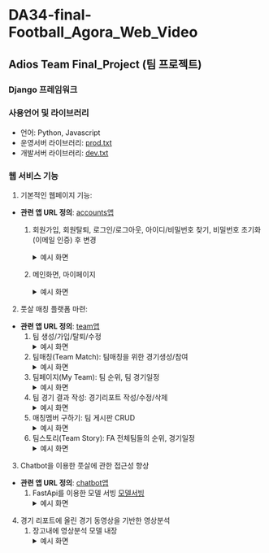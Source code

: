# DA34-final-Football_Agora_Web_Video

## Adios Team Final_Project (팀 프로젝트)

### Django 프레임워크

### 사용언어 및 라이브러리
- 언어: Python, Javascript
- 운영서버 라이브러리: [prod.txt](requirements/common.txt)
- 개발서버 라이브러리: [dev.txt](requirements/dev.txt)


### 웹 서비스 기능
1. 기본적인 웹페이지 기능: 
- **관련 앱 URL 정의**: [accounts앱](accounts/urls.py)
   1. 회원가입, 회원탈퇴, 로그인/로그아웃, 아이디/비밀번호 찾기, 비밀번호 초기화(이메일 인증) 후 변경
      <details>
        <summary>예시 화면</summary>
        <img src="FA_화면/회원가입.jpg" alt="회원가입">
        <img src="FA_화면/아이디찾기.jpg" alt="아이디 찾기">
        <img src="FA_화면/비밀번호찾기이메일.jpg" alt="비밀번호 찾기 이메일 인증">
      </details>
     
   2. 메인화면, 마이페이지
      <details>
        <summary>예시 화면</summary>
        <img src="FA_화면/FA_메인화면.jpg" alt="메인페이지">
        <img src="FA_화면/마이페이지.jpg" alt="마이페이지">
      </details>
      
2. 풋살 매칭 플랫폼 마련:
- **관련 앱 URL 정의**: [team앱](team/urls.py)
  1. 팀 생성/가입/탈퇴/수정
     <details>
       <summary>예시 화면</summary>
       <img src="FA_화면/팀생성,가입화면.jpg" alt="팀생성/가입">
       <img src="FA_화면/팀생성.jpg" alt="팀생성">
       <img src="FA_화면/팀목록.jpg" alt="팀가입">
     </details>
  2. 팀매칭(Team Match): 팀매칭을 위한 경기생성/참여
     <details>
       <summary>예시 화면</summary>
       <img src="FA_화면/FA_팀매치.jpg" alt="경기 목록/참여">
       <img src="FA_화면/경기생성.jpg" alt="경기 생성">
     </details>
  3. 팀페이지(My Team): 팀 순위, 팀 경기일정
     <details>
       <summary>예시 화면</summary>
       <img src="FA_화면/my_team페이지.jpg" alt="팀 페이지">
     </details>
  4. 팀 경기 결과 작성: 경기리포트 작성/수정/삭제
     <details>
       <summary>예시 화면</summary>
       <img src="FA_화면/경기%20리포트%20작성.jpg" alt="경기리포트 작성">
     </details>
  5. 매칭멤버 구하기: 팀 게시판 CRUD
     <details>
       <summary>예시 화면</summary>
       <img src="FA_화면/팀게시판.jpg" alt="팀 게시판">
     </details>
  6. 팀스토리(Team Story): FA 전체팀들의 순위, 경기일정
     <details>
       <summary>예시 화면</summary>
       <img src="FA_화면/FA_팀스토리.jpg" alt="팀 스토리">
     </details>
      
3. Chatbot을 이용한 풋살에 관한 접근성 향상
- **관련 앱 URL 정의**: [chatbot앱](chatbot/urls.py)
  1. FastApi를 이용한 모델 서빙 [모델서빙](chatbot/views.py)
     <details>
       <summary>예시 화면</summary>
       <img src="FA_화면/챗봇.jpg" alt="챗봇">
     </details>

4. 경기 리포트에 올린 경기 동영상을 기반한 영상분석
   1. 장고내에 영상분석 모델 내장
      <details>
          <summary>예시 화면</summary>
          <img src="FA_화면/영상분석%20이미지.png" alt="영상분석">
      </details>
  
